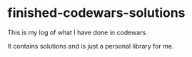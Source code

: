 # finished-codewars-solutions

This is my log of what I have done in codewars.

It contains solutions and is just a personal library for me.








